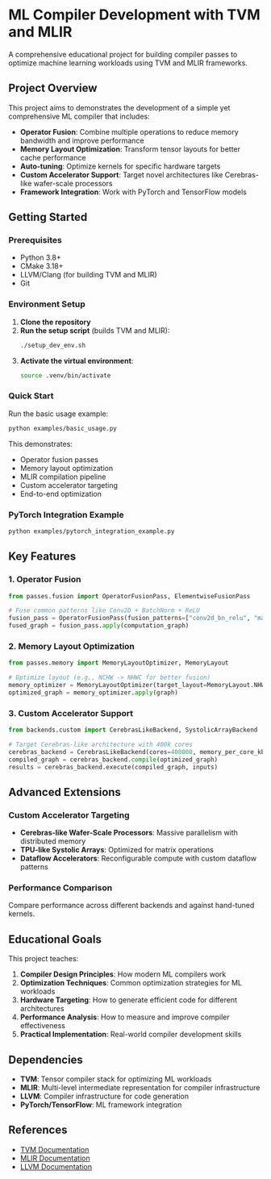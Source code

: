 # ML Compiler Development with TVM and MLIR

A comprehensive educational project for building compiler passes to optimize machine learning workloads using TVM and MLIR frameworks.

## Project Overview

This project aims to demonstrates the development of a simple yet comprehensive ML compiler that includes:

- **Operator Fusion**: Combine multiple operations to reduce memory bandwidth and improve performance
- **Memory Layout Optimization**: Transform tensor layouts for better cache performance
- **Auto-tuning**: Optimize kernels for specific hardware targets
- **Custom Accelerator Support**: Target novel architectures like Cerebras-like wafer-scale processors
- **Framework Integration**: Work with PyTorch and TensorFlow models



## Getting Started

### Prerequisites

- Python 3.8+
- CMake 3.18+
- LLVM/Clang (for building TVM and MLIR)
- Git

### Environment Setup

1. **Clone the repository**
2. **Run the setup script** (builds TVM and MLIR):
   ```bash
   ./setup_dev_env.sh
   ```
3. **Activate the virtual environment**:
   ```bash
   source .venv/bin/activate
   ```

### Quick Start

Run the basic usage example:

```bash
python examples/basic_usage.py
```

This demonstrates:
- Operator fusion passes
- Memory layout optimization
- MLIR compilation pipeline
- Custom accelerator targeting
- End-to-end optimization

### PyTorch Integration Example

```bash
python examples/pytorch_integration_example.py
```

## Key Features

### 1. Operator Fusion

```python
from passes.fusion import OperatorFusionPass, ElementwiseFusionPass

# Fuse common patterns like Conv2D + BatchNorm + ReLU
fusion_pass = OperatorFusionPass(fusion_patterns=["conv2d_bn_relu", "matmul_add"])
fused_graph = fusion_pass.apply(computation_graph)
```

### 2. Memory Layout Optimization

```python
from passes.memory import MemoryLayoutOptimizer, MemoryLayout

# Optimize layout (e.g., NCHW -> NHWC for better fusion)
memory_optimizer = MemoryLayoutOptimizer(target_layout=MemoryLayout.NHWC)
optimized_graph = memory_optimizer.apply(graph)
```

### 3. Custom Accelerator Support

```python
from backends.custom import CerebrasLikeBackend, SystolicArrayBackend

# Target Cerebras-like architecture with 400k cores
cerebras_backend = CerebrasLikeBackend(cores=400000, memory_per_core_kb=48)
compiled_graph = cerebras_backend.compile(optimized_graph)
results = cerebras_backend.execute(compiled_graph, inputs)
```

## Advanced Extensions

### Custom Accelerator Targeting

- **Cerebras-like Wafer-Scale Processors**: Massive parallelism with distributed memory
- **TPU-like Systolic Arrays**: Optimized for matrix operations
- **Dataflow Accelerators**: Reconfigurable compute with custom dataflow patterns

### Performance Comparison

Compare performance across different backends and against hand-tuned kernels.

## Educational Goals

This project teaches:

1. **Compiler Design Principles**: How modern ML compilers work
2. **Optimization Techniques**: Common optimization strategies for ML workloads
3. **Hardware Targeting**: How to generate efficient code for different architectures
4. **Performance Analysis**: How to measure and improve compiler effectiveness
5. **Practical Implementation**: Real-world compiler development skills

## Dependencies

- **TVM**: Tensor compiler stack for optimizing ML workloads
- **MLIR**: Multi-level intermediate representation for compiler infrastructure
- **LLVM**: Compiler infrastructure for code generation
- **PyTorch/TensorFlow**: ML framework integration

## References

- [TVM Documentation](https://tvm.apache.org/docs/)
- [MLIR Documentation](https://mlir.llvm.org/)
- [LLVM Documentation](https://llvm.org/docs/) 